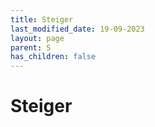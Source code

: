 ```yaml
---
title: Steiger
last_modified_date: 19-09-2023
layout: page
parent: S
has_children: false
---
```


Steiger
=======

